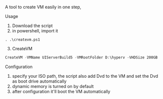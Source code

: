A tool to create VM easily in one step,

Usage
1. Download the script
2. in powershell, import it
```poweshell
. .\createvm.ps1
```
3. CreateVM
```powershell
CreateVM -VMName UIServerBuild5 -VMRootFolder D:\hyperv -VHDSize 200GB -VMGen 2 -ISOPath 'F:\ISO\Windows 10 20H2.iso' -CpuCount 6
```

Configuration
1. specify your ISO path, the script also add Dvd to the VM and set the Dvd as boot drive automatically
2. dynamic memory is turned on by default
3. after configuration it'll boot the VM automatically
